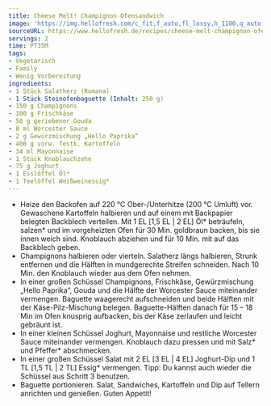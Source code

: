 ```yaml
---
title: Cheese Melt! Champignon-Ofensandwich
image: 'https://img.hellofresh.com/c_fit,f_auto,fl_lossy,h_1100,q_auto,w_2600/hellofresh_s3/image/cheese-melt-champignon-ofensandwich-021012c1.jpg'
sourceURL: https://www.hellofresh.de/recipes/cheese-melt-champignon-ofensandwich-631b5bbb9d22f636940fea07
servings: 2
time: PT35M
tags:
- Vegetarisch
- Family
- Wenig Vorbereitung
ingredients:
- 1 Stück Salatherz (Romana)
- 1 Stück Steinofenbaguette (Inhalt: 250 g)
- 150 g Champignons
- 100 g Frischkäse
- 50 g geriebener Gouda
- 8 ml Worcester Sauce
- 2 g Gewürzmischung „Hello Paprika“
- 400 g vorw. festk. Kartoffeln
- 34 ml Mayonnaise
- 1 Stück Knoblauchzehe
- 75 g Joghurt
- 1 Esslöffel Öl*
- 1 Teelöffel Weißweinessig*
---
```


- Heize den Backofen auf 220 °C Ober-/Unterhitze (200 °C Umluft) vor.  Gewaschene Kartoffeln halbieren und auf einem mit Backpapier belegten Backblech verteilen. Mit 1 EL [1,5 EL | 2 EL] Öl\* beträufeln, salzen\* und im vorgeheizten Ofen für 30 Min. goldbraun backen, bis sie innen weich sind.  Knoblauch abziehen und für 10 Min. mit auf das Backblech geben.
- Champignons halbieren oder vierteln.  Salatherz längs halbieren, Strunk entfernen und die Hälften in mundgerechte Streifen schneiden.  Nach 10 Min. den Knoblauch wieder aus dem Ofen nehmen.
- In einer großen Schüssel Champignons, Frischkäse, Gewürzmischung „Hello Paprika“, Gouda und die Hälfte der Worcester Sauce miteinander vermengen.  Baguette waagerecht aufschneiden und beide Hälften mit der Käse-Pilz-Mischung belegen.  Baguette-Hälften danach für 15 – 18 Min im Ofen knusprig aufbacken, bis der Käse zerlaufen und leicht gebräunt ist.
- In einer kleinen Schüssel Joghurt, Mayonnaise und restliche Worcester Sauce miteinander vermengen.  Knoblauch dazu pressen und mit Salz\* und Pfeffer\* abschmecken.
- In einer großen Schüssel Salat mit 2 EL [3 EL | 4 EL] Joghurt-Dip und 1 TL [1,5 TL | 2 TL] Essig\* vermengen.  Tipp: Du kannst auch wieder die Schüssel aus Schritt 3 benutzen.
- Baguette portionieren. Salat, Sandwiches, Kartoffeln und Dip auf Tellern anrichten und genießen.  Guten Appetit!
